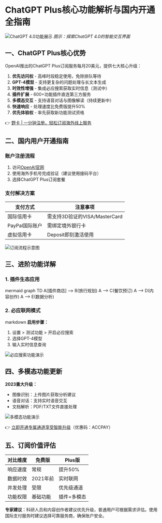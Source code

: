 # ChatGPT Plus核心功能解析与国内开通全指南

![ChatGPT 4.0功能展示](https://bbtdd.com/wp-content/uploads/img/70863958.webp)
*图示：探索ChatGPT 4.0的智能交互界面*

## 一、ChatGPT Plus核心优势
OpenAI推出的ChatGPT Plus订阅服务每月20美元，提供七大核心升级：

1. **优先访问权** - 高峰时段稳定使用，免除排队等待
2. **GPT-4模型** - 支持更复杂的问题处理与长文本生成
3. **时效性增强** - 集成必应搜索获取实时信息（测试中）
4. **插件扩展** - 600+功能插件直连第三方服务
5. **多模态交互** - 支持语音对话与图像解读（持续更新中）
6. **快速响应** - 处理速度比免费版提升50%
7. **优先体验权** - 率先获取新功能测试资格

👉 [野卡 | 一分钟注册，轻松订阅海外线上服务](https://bbtdd.com/yeka)

## 二、国内用户开通指南
### 账户注册流程
1. 访问[OpenAI官网](https://openai.com)
2. 使用海外手机号完成验证（建议使用接码平台）
3. 选择ChatGPT Plus订阅套餐

### 支付解决方案
| 支付方式       | 注意事项                  |
|----------------|-------------------------|
| 国际信用卡     | 需支持3D验证的VISA/MasterCard |
| PayPal国际账户 | 需绑定境外银行卡          |
| 虚拟信用卡     | Deposit即刻激活使用      |

![订阅流程示意图](https://bbtdd.com/wp-content/uploads/img/982254124769706.webp)

## 三、进阶功能详解
### 1. 插件生态应用
mermaid
graph TD
    A[插件商店] --> B(旅行规划)
    A --> C(餐饮预订)
    A --> D(内容创作)
    A --> E(数据分析)


### 2. 必应联网模式
markdown
**启用步骤：**
1. 设置 > 测试功能 > 开启必应搜索
2. 选择GPT-4模型
3. 输入实时信息查询


![必应搜索功能演示](https://bbtdd.com/wp-content/uploads/img/64568078.webp)

## 四、多模态功能更新
**2023重大升级：**
- 图像识别：上传图片获取分析建议
- 语音对话：支持实时语音交互
- 文档解析：PDF/TXT文件直接处理

![多模态功能演示](https://bbtdd.com/wp-content/uploads/img/630677130678437.webp)

👉 [立即开通专属通道享受智能升级](https://bbtdd.com/yeka)（优惠码：ACCPAY）

## 五、订阅价值评估
| 对比维度       | 免费版       | Plus版        |
|---------------|-------------|---------------|
| 响应速度       | 常规         | 提升50%       |
| 数据时效       | 2021年前    | 实时联网       |
| 并发处理       | 受限         | 优先级通道     |
| 功能权限       | 基础功能     | 插件+多模态    |

**专家建议**：科研人员和内容创作者建议优先升级，普通用户可根据需求评估。使用国际支付服务时建议选择可靠服务商，确保账户安全。